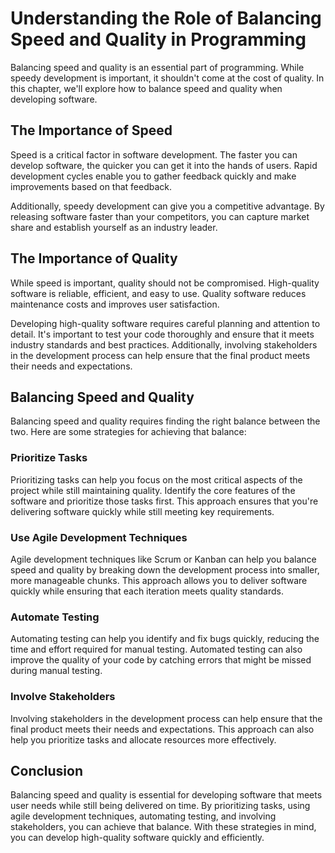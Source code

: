 Understanding the Role of Balancing Speed and Quality in Programming
============================================================================================================

Balancing speed and quality is an essential part of programming. While speedy development is important, it shouldn't come at the cost of quality. In this chapter, we'll explore how to balance speed and quality when developing software.

The Importance of Speed
-----------------------

Speed is a critical factor in software development. The faster you can develop software, the quicker you can get it into the hands of users. Rapid development cycles enable you to gather feedback quickly and make improvements based on that feedback.

Additionally, speedy development can give you a competitive advantage. By releasing software faster than your competitors, you can capture market share and establish yourself as an industry leader.

The Importance of Quality
-------------------------

While speed is important, quality should not be compromised. High-quality software is reliable, efficient, and easy to use. Quality software reduces maintenance costs and improves user satisfaction.

Developing high-quality software requires careful planning and attention to detail. It's important to test your code thoroughly and ensure that it meets industry standards and best practices. Additionally, involving stakeholders in the development process can help ensure that the final product meets their needs and expectations.

Balancing Speed and Quality
---------------------------

Balancing speed and quality requires finding the right balance between the two. Here are some strategies for achieving that balance:

### Prioritize Tasks

Prioritizing tasks can help you focus on the most critical aspects of the project while still maintaining quality. Identify the core features of the software and prioritize those tasks first. This approach ensures that you're delivering software quickly while still meeting key requirements.

### Use Agile Development Techniques

Agile development techniques like Scrum or Kanban can help you balance speed and quality by breaking down the development process into smaller, more manageable chunks. This approach allows you to deliver software quickly while ensuring that each iteration meets quality standards.

### Automate Testing

Automating testing can help you identify and fix bugs quickly, reducing the time and effort required for manual testing. Automated testing can also improve the quality of your code by catching errors that might be missed during manual testing.

### Involve Stakeholders

Involving stakeholders in the development process can help ensure that the final product meets their needs and expectations. This approach can also help you prioritize tasks and allocate resources more effectively.

Conclusion
----------

Balancing speed and quality is essential for developing software that meets user needs while still being delivered on time. By prioritizing tasks, using agile development techniques, automating testing, and involving stakeholders, you can achieve that balance. With these strategies in mind, you can develop high-quality software quickly and efficiently.
